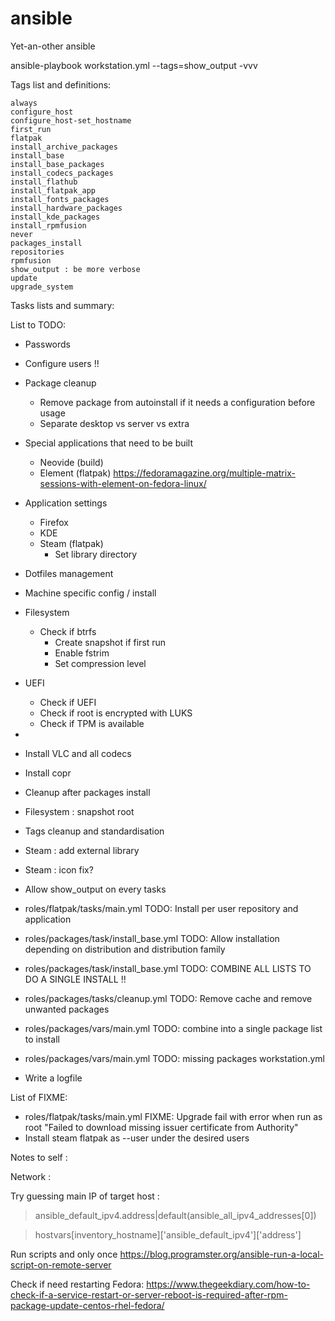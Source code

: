 # ansible
Yet-an-other ansible

ansible-playbook workstation.yml --tags=show_output  -vvv 

Tags list and definitions:
```
always
configure_host
configure_host-set_hostname
first_run
flatpak
install_archive_packages
install_base
install_base_packages
install_codecs_packages
install_flathub
install_flatpak_app
install_fonts_packages
install_hardware_packages
install_kde_packages
install_rpmfusion
never
packages_install
repositories
rpmfusion
show_output : be more verbose
update
upgrade_system
```

Tasks lists and summary:


List to TODO:
- Passwords
- Configure users !!

- Package cleanup
  - Remove package from autoinstall if it needs a configuration before usage
  - Separate desktop vs server vs extra

- Special applications that need to be built
  - Neovide (build)
  - Element (flatpak) https://fedoramagazine.org/multiple-matrix-sessions-with-element-on-fedora-linux/

- Application settings
  - Firefox
  - KDE
  - Steam (flatpak)
    - Set library directory

- Dotfiles management

- Machine specific config / install

- Filesystem
  - Check if btrfs
    - Create snapshot if first run
    - Enable fstrim
    - Set compression level
    
- UEFI
  - Check if UEFI
  - Check if root is encrypted with LUKS
  - Check if TPM is available

- 

- Install VLC and all codecs
- Install copr 
- Cleanup after packages install
- Filesystem : snapshot root
- Tags cleanup and standardisation
- Steam : add external library
- Steam : icon fix? 
- Allow show_output on every tasks
- roles/flatpak/tasks/main.yml TODO: Install per user repository and application
- roles/packages/task/install_base.yml TODO: Allow installation depending on distribution and distribution family
- roles/packages/task/install_base.yml TODO: COMBINE ALL LISTS TO DO A SINGLE INSTALL !! 
- roles/packages/tasks/cleanup.yml TODO: Remove cache and remove unwanted packages
- roles/packages/vars/main.yml TODO: combine into a single package list to install
- roles/packages/vars/main.yml TODO: missing packages workstation.yml
- Write a logfile


List of FIXME:
- roles/flatpak/tasks/main.yml FIXME: Upgrade fail with error when run as root "Failed to download missing issuer certificate from Authority"
- Install steam flatpak as --user under the desired users

Notes to self :

Network :

Try guessing main IP of target host : 
> ansible_default_ipv4.address|default(ansible_all_ipv4_addresses[0])


> hostvars[inventory_hostname]['ansible_default_ipv4']['address']


Run scripts and only once
https://blog.programster.org/ansible-run-a-local-script-on-remote-server


Check if need restarting Fedora:
https://www.thegeekdiary.com/how-to-check-if-a-service-restart-or-server-reboot-is-required-after-rpm-package-update-centos-rhel-fedora/
